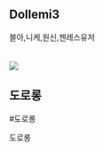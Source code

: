 ## Dollemi3
블아,니케,원신,젠레스유저
<br />
<br />
<br />
  <img src="https://i.namu.wiki/i/eO46Cop5oqBCK4jQxuufCVPFBdsnswVNlXN_S7Ja5_kb7hYd8qpMJEAnpO5ko-ilUgrES_2vSXAmwlklls-GxQ.webp">
## 도로롱
#도로롱

</p> 도로롱

